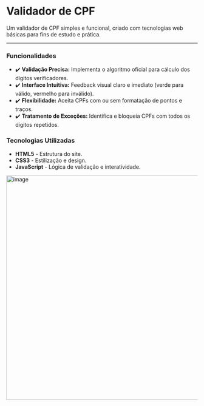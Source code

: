# Validador de CPF

Um validador de CPF simples e funcional, criado com tecnologias web básicas para fins de estudo e prática.

---

### Funcionalidades

-   ✔️ **Validação Precisa:** Implementa o algoritmo oficial para cálculo dos dígitos verificadores.
-   ✔️ **Interface Intuitiva:** Feedback visual claro e imediato (verde para válido, vermelho para inválido).
-   ✔️ **Flexibilidade:** Aceita CPFs com ou sem formatação de pontos e traços.
-   ✔️ **Tratamento de Exceções:** Identifica e bloqueia CPFs com todos os dígitos repetidos.

### Tecnologias Utilizadas

-   **HTML5** - Estrutura do site.
-   **CSS3** - Estilização e design.
-   **JavaScript** - Lógica de validação e interatividade.
<img width="920" height="592" alt="image" src="https://github.com/user-attachments/assets/cdc7d72a-1e03-41c0-b9f9-065657586f48" />
